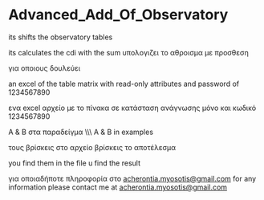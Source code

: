# Advanced_Add_Of_Observatory
its shifts the observatory tables 

its calculates the cdi with the sum 
υπολογιζει το αθροισμα με προσθεση

για οποιους δουλεύει

an excel of the table matrix with read-only attributes and password of 1234567890

ενα excel αρχείο με το πίνακα σε κατάσταση ανάγνωσης μόνο και κωδικό 1234567890

Α & Β στα παραδείγμα \\\\\\ A & B in examples 

τους βρίσκεις στο αρχείο βρίσκεις το αποτέλεσμα 

you find them in the file u find the result 



για οποιαδήποτε πληροφορία στο acherontia.myosotis@gmail.com
for any information please contact me 
at acherontia.myosotis@gmail.com
